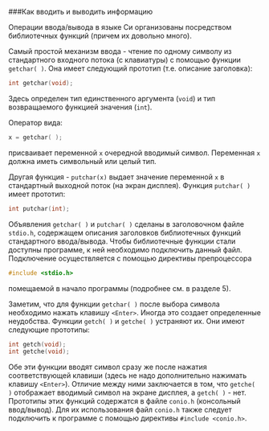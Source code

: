 ###Как вводить и выводить информацию

Операции ввода/вывода в языке Си организованы посредством библиотечных функций (причем их довольно много).

Самый простой механизм ввода - чтение по одному символу из стандартного входного потока (с клавиатуры) с помощью функции `getchar( )`. Она имеет следующий прототип (т.е. описание заголовка):

```c
int getchar(void);
```

Здесь определен тип единственного аргумента (`void`) и тип возвращаемого функцией значения (`int`).

Оператор вида:

```c
х = getchar( );
```

присваивает переменной `х` очередной вводимый символ. Переменная `х` должна иметь символьный или целый тип.

Другая функция - `putchar(х)` выдает значение переменной `x` в стандартный выходной поток (на экран дисплея). Функция `putchar( )` имеет прототип:

```c
int putchar(int);
```

Объявления `getchar( )` и `putchar( )` сделаны в заголовочном файле `stdio.h`, содержащем описания заголовков библиотечных функций стандартного ввода/вывода. Чтобы библиотечные функции стали доступны программе, к ней необходимо подключить данный файл. Подключение осуществляется с помощью директивы препроцессора

```c
#include <stdio.h>
```

помещаемой в начало программы (подробнее см. в разделе 5).

Заметим, что для функции `getchar( )` после выбора символа необходимо нажать клавишу `<Enter>`. Иногда это создает определенные неудобства. Функции `getch( )` и `getche( )` устраняют их. Они имеют следующие прототипы:

```c
int getch(void);
int getche(void);
```

Обе эти функции вводят символ сразу же после нажатия соответствующей клавиши (здесь не надо дополнительно нажимать клавишу `<Enter>`). Отличие между ними заключается в том, что `getche( )` отображает вводимый символ на экране дисплея, а `getch( )` - нет. Прототипы этих функций содержатся в файле `conio.h` (консольный ввод/вывод). Для их использования файл `conio.h` также следует подключить к программе с помощью директивы `#include <conio.h>`.
